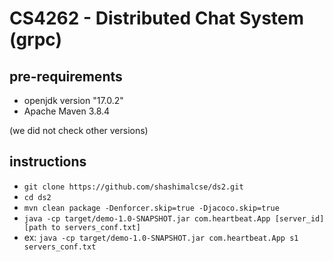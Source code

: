 # CS4262 - Distributed Chat System (grpc)

## pre-requirements

* openjdk version "17.0.2"
* Apache Maven 3.8.4

(we did not check other versions)

## instructions 

* ``` git clone https://github.com/shashimalcse/ds2.git ```
* ``` cd ds2 ```
* ``` mvn clean package -Denforcer.skip=true -Djacoco.skip=true ```
* ``` java -cp target/demo-1.0-SNAPSHOT.jar com.heartbeat.App [server_id] [path to servers_conf.txt] ``` 
* ex: ``` java -cp target/demo-1.0-SNAPSHOT.jar com.heartbeat.App s1 servers_conf.txt ```
